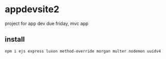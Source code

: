 # appdevsite2

project for app dev due friday, mvc app

## install

`npm i ejs express luxon method-override morgan multer nodemon uuidv4`
